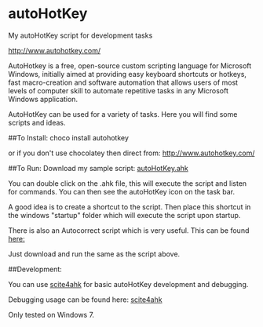 # autoHotKey
My autoHotKey script for development tasks

http://www.autohotkey.com/

AutoHotkey is a free, open-source custom scripting language for Microsoft Windows, initially aimed at providing easy keyboard shortcuts or hotkeys, fast macro-creation and software automation that allows users of most levels of computer skill to automate repetitive tasks in any Microsoft Windows application.

AutoHotKey can be used for a variety of tasks. Here you will find some scripts and ideas.

##To Install:
choco install autohotkey

or if you don't use chocolatey then direct from: http://www.autohotkey.com/

##To Run:
Download my sample script: [autoHotKey.ahk](autoHotKey.ahk)

You can double click on the .ahk file, this will execute the script and listen for commands. You can then see the autoHotKey icon on the task bar.

A good idea is to create a shortcut to the script. Then place this shortcut in the windows "startup" folder which will execute the script upon startup.

There is also an Autocorrect script which is very useful. This can be found [here:](https://www.autohotkey.com/download/AutoCorrect.ahk)

Just download and run the same as the script above.

##Development:

You can use [scite4ahk](http://fincs.ahk4.net/scite4ahk/) for basic autoHotKey development and debugging.

Debugging usage can be found here: [scite4ahk](http://fincs.ahk4.net/scite4ahk/pages/debugger.htm)

Only tested on Windows 7.
